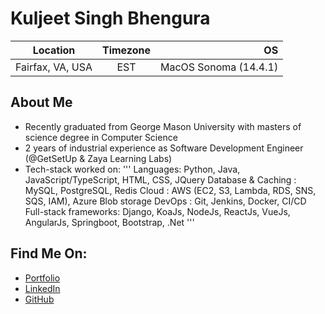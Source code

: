 Kuljeet Singh Bhengura
=======================

| Location              | Timezone      | OS                    |
| --------------------- |:-------------:| ---------------------:|
| Fairfax, VA, USA      | EST           | MacOS Sonoma (14.4.1) |

About Me
---------
* Recently graduated from George Mason University with masters of science degree in Computer Science
* 2 years of industrial experience as Software Development Engineer (@GetSetUp & Zaya Learning Labs)
* Tech-stack worked on:
  '''
  Languages: Python, Java, JavaScript/TypeScript, HTML, CSS, JQuery
  Database & Caching : MySQL, PostgreSQL, Redis
  Cloud : AWS (EC2, S3, Lambda, RDS, SNS, SQS, IAM), Azure Blob storage
  DevOps : Git, Jenkins, Docker, CI/CD
  Full-stack frameworks: Django, KoaJs, NodeJs, ReactJs, VueJs, AngularJs, Springboot, Bootstrap, .Net
  '''

Find Me On:
-----------
* [Portfolio](https://kuljeet1998.github.io/portfolio-website)
* [LinkedIn](https://www.linkedin.com/in/kuljeet-singh-bhengura/)
* [GitHub](https://github.com/Kuljeet1998/)
